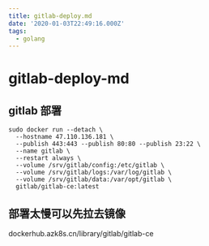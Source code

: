 ```yaml
---
title: gitlab-deploy.md
date: '2020-01-03T22:49:16.000Z'
tags:
  - golang
---
```


# gitlab-deploy-md

## gitlab 部署

```text
sudo docker run --detach \
  --hostname 47.110.136.181 \
  --publish 443:443 --publish 80:80 --publish 23:22 \
  --name gitlab \
  --restart always \
  --volume /srv/gitlab/config:/etc/gitlab \
  --volume /srv/gitlab/logs:/var/log/gitlab \
  --volume /srv/gitlab/data:/var/opt/gitlab \
  gitlab/gitlab-ce:latest
```

## 部署太慢可以先拉去镜像

dockerhub.azk8s.cn/library/gitlab/gitlab-ce

